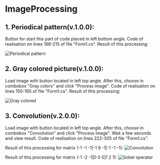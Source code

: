 # ImageProcessing
 
## 1. Periodical pattern(v.1.0.0):
Button for start this part of code placed in left bottom angle. Code of realisation on lines 168-215 of file "Form1.cs". Result of this processing:

![Periodical pattern](https://user-images.githubusercontent.com/34095981/151227810-a6117068-eba8-40e0-8cca-7a506677205a.png)

## 2. Gray colored picture(v.1.0.0):
Load image with button located in left top angle. After this, choose in combobox "Gray colors" and click "Process image". Code of realisation on lines 150-165 of file "Form1.cs". Result of this processing:

![Gray colored](https://user-images.githubusercontent.com/34095981/151228309-32ee819a-9078-47dc-bb87-a840c155cc32.png)

## 3. Convolution(v.2.0.0):
Load image with button located in left top angle. After this, choose in combobox "Convolution" and click "Process image". Wait a few seconds and view result. Code of realisation on lines 222-305 of file "Form1.cs". 

Result of this processing for matrix (-1 -1 -1|-1 9 -1|-1 -1 -1):
![Convolution](https://user-images.githubusercontent.com/34095981/151249450-e1064553-2ee7-4896-8e78-07a9738904fb.png)

Result of this processing for matrix (-1 -2 -1|0 0 0|1 2 1):
![Sobel operator](https://user-images.githubusercontent.com/34095981/151251449-ce441f35-6756-4f96-aa50-61796efc46d6.png)
